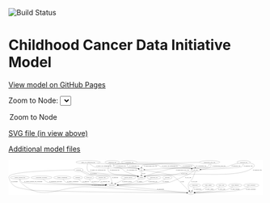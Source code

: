 <link rel='stylesheet' href="assets/style.css">
<link rel='stylesheet' href="https://unpkg.com/leaflet@1.5.1/dist/leaflet.css" integrity="sha512-xwE/Az9zrjBIphAcBb3F6JVqxf46+CDLwfLMHloNu6KEQCAWi6HcDUbeOfBIptF7tcCzusKFjFw2yuvEpDL9wQ==" crossorigin="">
<script type="text/javascript" src="https://code.jquery.com/jquery-3.2.1.min.js"></script>
<script type="text/javascript"  src="https://unpkg.com/leaflet@1.5.1/dist/leaflet.js"></script>
<script type="text/javascript" src="assets/actions.js"></script>

![Build Status](https://github.com/CBIIT/ccdi-model/actions/workflows/model-test-and-deploy.yml/badge.svg)

# Childhood Cancer Data Initiative Model

[View model on GitHub Pages](https://cbiit.github.io/ccdi-model/)



Zoom to Node: <select id="node_select">
  <option value="">Zoom to Node</option>
</select>
<div id="model"></div>

<p>
<a href="./model-desc/ccdi-model.svg">SVG file (in view above)</a>
<p>
<a href="./model-desc">Additional model files</a>
<div id='graph' style='display:off;'>
<svg width="2876pt" height="392pt"
 viewBox="0.00 0.00 2876.45 392.00" xmlns="http://www.w3.org/2000/svg" xmlns:xlink="http://www.w3.org/1999/xlink">
<g id="graph0" class="graph" transform="scale(1 1) rotate(0) translate(4 388)">
<title>Perl</title>
<polygon fill="#ffffff" stroke="transparent" points="-4,4 -4,-388 2872.4499,-388 2872.4499,4 -4,4"/>
<!-- medical_history -->
<g id="node1" class="node">
<title>medical_history</title>
<ellipse fill="none" stroke="#000000" cx="1350.4499" cy="-192" rx="85.2851" ry="18"/>
<text text-anchor="middle" x="1350.4499" y="-188.3" font-family="Times,serif" font-size="14.00" fill="#000000">medical_history</text>
</g>
<!-- participant -->
<g id="node8" class="node">
<title>participant</title>
<ellipse fill="none" stroke="#000000" cx="1162.4499" cy="-105" rx="62.2891" ry="18"/>
<text text-anchor="middle" x="1162.4499" y="-101.3" font-family="Times,serif" font-size="14.00" fill="#000000">participant</text>
</g>
<!-- medical_history&#45;&gt;participant -->
<g id="edge5" class="edge">
<title>medical_history&#45;&gt;participant</title>
<path fill="none" stroke="#000000" d="M1314.646,-175.4312C1283.4235,-160.9824 1238.0784,-139.9983 1205.0082,-124.6945"/>
<polygon fill="#000000" stroke="#000000" points="1206.1444,-121.3638 1195.5991,-120.3403 1203.2045,-127.7165 1206.1444,-121.3638"/>
<text text-anchor="middle" x="1335.4499" y="-144.8" font-family="Times,serif" font-size="14.00" fill="#000000">of_medical_history</text>
</g>
<!-- clinical_measure_file -->
<g id="node2" class="node">
<title>clinical_measure_file</title>
<ellipse fill="none" stroke="#000000" cx="124.4499" cy="-192" rx="108.5808" ry="18"/>
<text text-anchor="middle" x="124.4499" y="-188.3" font-family="Times,serif" font-size="14.00" fill="#000000">clinical_measure_file</text>
</g>
<!-- study -->
<g id="node7" class="node">
<title>study</title>
<ellipse fill="none" stroke="#000000" cx="2056.4499" cy="-18" rx="36.2938" ry="18"/>
<text text-anchor="middle" x="2056.4499" y="-14.3" font-family="Times,serif" font-size="14.00" fill="#000000">study</text>
</g>
<!-- clinical_measure_file&#45;&gt;study -->
<g id="edge29" class="edge">
<title>clinical_measure_file&#45;&gt;study</title>
<path fill="none" stroke="#000000" d="M121.345,-173.9051C120.5606,-162.826 121.799,-149.2389 130.4499,-141 384.9754,101.4044 568.6932,-109.6458 919.4499,-87 1342.8994,-59.661 1855.272,-29.6774 2010.0227,-20.6885"/>
<polygon fill="#000000" stroke="#000000" points="2010.3376,-24.1762 2020.118,-20.1024 2009.9319,-17.188 2010.3376,-24.1762"/>
<text text-anchor="middle" x="1005.4499" y="-101.3" font-family="Times,serif" font-size="14.00" fill="#000000">of_clinical_measure_file</text>
</g>
<!-- clinical_measure_file&#45;&gt;participant -->
<g id="edge40" class="edge">
<title>clinical_measure_file&#45;&gt;participant</title>
<path fill="none" stroke="#000000" d="M127.2827,-173.7649C130.0901,-162.3303 135.6224,-148.3992 146.4499,-141 185.2669,-114.4735 863.4713,-107.1641 1089.6868,-105.4593"/>
<polygon fill="#000000" stroke="#000000" points="1089.8191,-108.9585 1099.7929,-105.3846 1089.7673,-101.9587 1089.8191,-108.9585"/>
<text text-anchor="middle" x="275.9499" y="-144.8" font-family="Times,serif" font-size="14.00" fill="#000000">of_clinical_measure_file_participant</text>
</g>
<!-- synonym -->
<g id="node3" class="node">
<title>synonym</title>
<ellipse fill="none" stroke="#000000" cx="787.4499" cy="-279" rx="51.9908" ry="18"/>
<text text-anchor="middle" x="787.4499" y="-275.3" font-family="Times,serif" font-size="14.00" fill="#000000">synonym</text>
</g>
<!-- synonym&#45;&gt;study -->
<g id="edge3" class="edge">
<title>synonym&#45;&gt;study</title>
<path fill="none" stroke="#000000" d="M735.2532,-278.3749C568.3419,-275.8409 55.6257,-263.712 6.4499,-210 -4.3545,-198.199 .9364,-189.02 6.4499,-174 44.6956,-69.8103 117.1888,-78.4493 225.4499,-54 314.9643,-33.7844 1732.629,-20.7486 2009.6989,-18.3872"/>
<polygon fill="#000000" stroke="#000000" points="2009.8461,-21.8862 2019.8161,-18.3014 2009.7867,-14.8864 2009.8461,-21.8862"/>
<text text-anchor="middle" x="63.9499" y="-144.8" font-family="Times,serif" font-size="14.00" fill="#000000">of_synonym</text>
</g>
<!-- synonym&#45;&gt;participant -->
<g id="edge2" class="edge">
<title>synonym&#45;&gt;participant</title>
<path fill="none" stroke="#000000" d="M813.3897,-263.1105C834.2195,-251.2085 864.6462,-235.7038 893.4499,-228 945.5451,-214.0667 1094.0895,-244.603 1135.4499,-210 1157.5825,-191.4834 1162.8893,-157.4865 1163.5856,-133.192"/>
<polygon fill="#000000" stroke="#000000" points="1167.0858,-133.1413 1163.6314,-123.1255 1160.0858,-133.1094 1167.0858,-133.1413"/>
<text text-anchor="middle" x="1198.9499" y="-188.3" font-family="Times,serif" font-size="14.00" fill="#000000">of_synonym</text>
</g>
<!-- sample -->
<g id="node18" class="node">
<title>sample</title>
<ellipse fill="none" stroke="#000000" cx="1497.4499" cy="-192" rx="44.393" ry="18"/>
<text text-anchor="middle" x="1497.4499" y="-188.3" font-family="Times,serif" font-size="14.00" fill="#000000">sample</text>
</g>
<!-- synonym&#45;&gt;sample -->
<g id="edge4" class="edge">
<title>synonym&#45;&gt;sample</title>
<path fill="none" stroke="#000000" d="M827.487,-267.4946C846.9413,-261.284 870.392,-252.8646 890.4499,-243 901.4012,-237.6141 901.8124,-231.6752 913.4499,-228 1026.0368,-192.4444 1328.3033,-231.2123 1444.4499,-210 1448.1572,-209.3229 1451.9575,-208.4379 1455.7377,-207.4235"/>
<polygon fill="#000000" stroke="#000000" points="1457.0286,-210.6913 1465.6189,-204.49 1455.0363,-203.9808 1457.0286,-210.6913"/>
<text text-anchor="middle" x="955.9499" y="-231.8" font-family="Times,serif" font-size="14.00" fill="#000000">of_synonym</text>
</g>
<!-- sequencing_file -->
<g id="node4" class="node">
<title>sequencing_file</title>
<ellipse fill="none" stroke="#000000" cx="1168.4499" cy="-366" rx="83.3857" ry="18"/>
<text text-anchor="middle" x="1168.4499" y="-362.3" font-family="Times,serif" font-size="14.00" fill="#000000">sequencing_file</text>
</g>
<!-- cell_line -->
<g id="node6" class="node">
<title>cell_line</title>
<ellipse fill="none" stroke="#000000" cx="2110.4499" cy="-279" rx="49.2915" ry="18"/>
<text text-anchor="middle" x="2110.4499" y="-275.3" font-family="Times,serif" font-size="14.00" fill="#000000">cell_line</text>
</g>
<!-- sequencing_file&#45;&gt;cell_line -->
<g id="edge36" class="edge">
<title>sequencing_file&#45;&gt;cell_line</title>
<path fill="none" stroke="#000000" d="M1226.6274,-353.1009C1237.8022,-351.0544 1249.4497,-349.2149 1260.4499,-348 1334.6919,-339.8006 1862.222,-355.4391 1932.4499,-330 1942.5655,-326.3357 1941.6562,-319.4539 1951.4499,-315 1990.9656,-297.0292 2005.201,-306.9736 2047.4499,-297 2052.3747,-295.8374 2057.4903,-294.5354 2062.5816,-293.1774"/>
<polygon fill="#000000" stroke="#000000" points="2063.566,-296.5367 2072.286,-290.5191 2061.7166,-289.7855 2063.566,-296.5367"/>
<text text-anchor="middle" x="2017.9499" y="-318.8" font-family="Times,serif" font-size="14.00" fill="#000000">of_sequencing_file</text>
</g>
<!-- pdx -->
<g id="node10" class="node">
<title>pdx</title>
<ellipse fill="none" stroke="#000000" cx="1497.4499" cy="-279" rx="27.8951" ry="18"/>
<text text-anchor="middle" x="1497.4499" y="-275.3" font-family="Times,serif" font-size="14.00" fill="#000000">pdx</text>
</g>
<!-- sequencing_file&#45;&gt;pdx -->
<g id="edge34" class="edge">
<title>sequencing_file&#45;&gt;pdx</title>
<path fill="none" stroke="#000000" d="M1175.1564,-347.9618C1180.4451,-336.4568 1189.0222,-322.3689 1201.4499,-315 1248.0257,-287.3831 1391.3885,-307.7931 1444.4499,-297 1450.8241,-295.7034 1457.4884,-293.8543 1463.8554,-291.8301"/>
<polygon fill="#000000" stroke="#000000" points="1465.1788,-295.0774 1473.5315,-288.5596 1462.9373,-288.446 1465.1788,-295.0774"/>
<text text-anchor="middle" x="1267.9499" y="-318.8" font-family="Times,serif" font-size="14.00" fill="#000000">of_sequencing_file</text>
</g>
<!-- sequencing_file&#45;&gt;sample -->
<g id="edge35" class="edge">
<title>sequencing_file&#45;&gt;sample</title>
<path fill="none" stroke="#000000" d="M1151.6625,-348.1476C1132.5296,-325.6122 1106.5704,-286.6938 1128.4499,-261 1174.5664,-206.844 1375.4209,-227.164 1444.4499,-210 1447.8537,-209.1537 1451.3512,-208.1881 1454.8484,-207.1539"/>
<polygon fill="#000000" stroke="#000000" points="1456.1242,-210.4222 1464.6253,-204.0991 1454.0365,-203.7408 1456.1242,-210.4222"/>
<text text-anchor="middle" x="1194.9499" y="-275.3" font-family="Times,serif" font-size="14.00" fill="#000000">of_sequencing_file</text>
</g>
<!-- molecular_test -->
<g id="node5" class="node">
<title>molecular_test</title>
<ellipse fill="none" stroke="#000000" cx="1639.4499" cy="-192" rx="79.8859" ry="18"/>
<text text-anchor="middle" x="1639.4499" y="-188.3" font-family="Times,serif" font-size="14.00" fill="#000000">molecular_test</text>
</g>
<!-- molecular_test&#45;&gt;participant -->
<g id="edge28" class="edge">
<title>molecular_test&#45;&gt;participant</title>
<path fill="none" stroke="#000000" d="M1607.2153,-175.4368C1583.1279,-163.8325 1549.0471,-149.0179 1517.4499,-141 1465.4676,-127.8093 1321.4088,-115.9936 1233.6036,-109.7269"/>
<polygon fill="#000000" stroke="#000000" points="1233.6697,-106.2229 1223.4477,-109.0089 1233.176,-113.2055 1233.6697,-106.2229"/>
<text text-anchor="middle" x="1625.4499" y="-144.8" font-family="Times,serif" font-size="14.00" fill="#000000">of_molecular_test</text>
</g>
<!-- cell_line&#45;&gt;study -->
<g id="edge12" class="edge">
<title>cell_line&#45;&gt;study</title>
<path fill="none" stroke="#000000" d="M2105.0823,-260.8484C2098.3419,-239.35 2085.669,-202.8226 2069.4499,-174 2055.4563,-149.1323 2039.5997,-150.0278 2030.4499,-123 2021.5724,-96.7765 2031.5416,-65.9351 2041.5951,-44.4907"/>
<polygon fill="#000000" stroke="#000000" points="2044.823,-45.8606 2046.1528,-35.3495 2038.5585,-42.7371 2044.823,-45.8606"/>
<text text-anchor="middle" x="2094.9499" y="-144.8" font-family="Times,serif" font-size="14.00" fill="#000000">of_cell_line</text>
</g>
<!-- cell_line&#45;&gt;participant -->
<g id="edge13" class="edge">
<title>cell_line&#45;&gt;participant</title>
<path fill="none" stroke="#000000" d="M2086.3627,-263.0824C2069.8545,-252.4981 2047.2608,-238.6402 2026.4499,-228 2004.3273,-216.6891 1844.6582,-146.595 1820.4499,-141 1711.0496,-115.7154 1382.5695,-108.0401 1235.2881,-105.8352"/>
<polygon fill="#000000" stroke="#000000" points="1235.0523,-102.3315 1225.0024,-105.6858 1234.9505,-109.3308 1235.0523,-102.3315"/>
<text text-anchor="middle" x="2026.9499" y="-188.3" font-family="Times,serif" font-size="14.00" fill="#000000">of_cell_line</text>
</g>
<!-- cell_line&#45;&gt;sample -->
<g id="edge11" class="edge">
<title>cell_line&#45;&gt;sample</title>
<path fill="none" stroke="#000000" d="M2072.3106,-267.3747C2064.15,-265.0921 2055.5477,-262.8385 2047.4499,-261 2000.8503,-250.4201 1988.3369,-252.223 1941.4499,-243 1911.5088,-237.1103 1904.6753,-232.1939 1874.4499,-228 1731.5964,-208.1785 1692.0369,-237.4429 1550.4499,-210 1546.8008,-209.2927 1543.059,-208.395 1539.3336,-207.3794"/>
<polygon fill="#000000" stroke="#000000" points="1540.1691,-203.9762 1529.5856,-204.4661 1538.1647,-210.6831 1540.1691,-203.9762"/>
<text text-anchor="middle" x="1981.9499" y="-231.8" font-family="Times,serif" font-size="14.00" fill="#000000">of_cell_line</text>
</g>
<!-- participant&#45;&gt;study -->
<g id="edge18" class="edge">
<title>participant&#45;&gt;study</title>
<path fill="none" stroke="#000000" d="M1221.8001,-99.2243C1388.7994,-82.9727 1860.3047,-37.088 2010.136,-22.5071"/>
<polygon fill="#000000" stroke="#000000" points="2010.7454,-25.9644 2020.3594,-21.5122 2010.0674,-18.9973 2010.7454,-25.9644"/>
<text text-anchor="middle" x="1712.9499" y="-57.8" font-family="Times,serif" font-size="14.00" fill="#000000">of_participant</text>
</g>
<!-- pathology_file -->
<g id="node9" class="node">
<title>pathology_file</title>
<ellipse fill="none" stroke="#000000" cx="2652.4499" cy="-366" rx="76.0865" ry="18"/>
<text text-anchor="middle" x="2652.4499" y="-362.3" font-family="Times,serif" font-size="14.00" fill="#000000">pathology_file</text>
</g>
<!-- pathology_file&#45;&gt;cell_line -->
<g id="edge21" class="edge">
<title>pathology_file&#45;&gt;cell_line</title>
<path fill="none" stroke="#000000" d="M2649.5339,-347.8845C2646.6914,-336.5004 2641.1512,-322.5806 2630.4499,-315 2611.9141,-301.8695 2302.4936,-287.1873 2169.9459,-281.4672"/>
<polygon fill="#000000" stroke="#000000" points="2169.7165,-277.9542 2159.5757,-281.0224 2169.4165,-284.9478 2169.7165,-277.9542"/>
<text text-anchor="middle" x="2703.4499" y="-318.8" font-family="Times,serif" font-size="14.00" fill="#000000">of_pathology_file</text>
</g>
<!-- pathology_file&#45;&gt;pdx -->
<g id="edge20" class="edge">
<title>pathology_file&#45;&gt;pdx</title>
<path fill="none" stroke="#000000" d="M2594.1371,-354.3176C2566.6096,-348.1697 2533.4986,-339.8543 2504.4499,-330 2488.809,-324.6941 2486.561,-318.6363 2470.4499,-315 2401.923,-299.5333 1908.6427,-299.8518 1838.4499,-297 1728.4187,-292.5297 1598.5295,-285.0698 1535.5314,-281.3124"/>
<polygon fill="#000000" stroke="#000000" points="1535.4777,-277.803 1525.2863,-280.6987 1535.0591,-284.7904 1535.4777,-277.803"/>
<text text-anchor="middle" x="2565.4499" y="-318.8" font-family="Times,serif" font-size="14.00" fill="#000000">of_pathology_file</text>
</g>
<!-- pathology_file&#45;&gt;sample -->
<g id="edge19" class="edge">
<title>pathology_file&#45;&gt;sample</title>
<path fill="none" stroke="#000000" d="M2719.3304,-357.3759C2755.1043,-350.0567 2788.1235,-337.1013 2768.4499,-315 2657.4785,-190.3348 2188.8553,-240.8566 2022.4499,-228 1917.7967,-219.9144 1653.667,-229.0767 1550.4499,-210 1546.7948,-209.3245 1543.0488,-208.449 1539.3206,-207.4483"/>
<polygon fill="#000000" stroke="#000000" points="1540.1504,-204.0439 1529.5681,-204.5587 1538.1618,-210.7554 1540.1504,-204.0439"/>
<text text-anchor="middle" x="2807.4499" y="-275.3" font-family="Times,serif" font-size="14.00" fill="#000000">of_pathology_file</text>
</g>
<!-- pdx&#45;&gt;study -->
<g id="edge17" class="edge">
<title>pdx&#45;&gt;study</title>
<path fill="none" stroke="#000000" d="M1525.1325,-275.6411C1598.2036,-266.4584 1794.6178,-239.6346 1852.4499,-210 1894.5943,-188.4041 1990.6635,-88.5653 2034.2321,-42.0156"/>
<polygon fill="#000000" stroke="#000000" points="2036.9837,-44.1969 2041.2459,-34.4972 2031.8651,-39.4219 2036.9837,-44.1969"/>
<text text-anchor="middle" x="1959.4499" y="-144.8" font-family="Times,serif" font-size="14.00" fill="#000000">of_pdx</text>
</g>
<!-- pdx&#45;&gt;sample -->
<g id="edge16" class="edge">
<title>pdx&#45;&gt;sample</title>
<path fill="none" stroke="#000000" d="M1497.4499,-260.9735C1497.4499,-249.1918 1497.4499,-233.5607 1497.4499,-220.1581"/>
<polygon fill="#000000" stroke="#000000" points="1500.95,-220.0033 1497.4499,-210.0034 1493.95,-220.0034 1500.95,-220.0033"/>
<text text-anchor="middle" x="1521.4499" y="-231.8" font-family="Times,serif" font-size="14.00" fill="#000000">of_pdx</text>
</g>
<!-- publication -->
<g id="node11" class="node">
<title>publication</title>
<ellipse fill="none" stroke="#000000" cx="2102.4499" cy="-105" rx="63.0888" ry="18"/>
<text text-anchor="middle" x="2102.4499" y="-101.3" font-family="Times,serif" font-size="14.00" fill="#000000">publication</text>
</g>
<!-- publication&#45;&gt;study -->
<g id="edge38" class="edge">
<title>publication&#45;&gt;study</title>
<path fill="none" stroke="#000000" d="M2092.9187,-86.9735C2086.4614,-74.7609 2077.8173,-58.4123 2070.5656,-44.697"/>
<polygon fill="#000000" stroke="#000000" points="2073.5799,-42.9101 2065.8115,-35.7057 2067.3917,-46.182 2073.5799,-42.9101"/>
<text text-anchor="middle" x="2132.4499" y="-57.8" font-family="Times,serif" font-size="14.00" fill="#000000">of_publication</text>
</g>
<!-- methylation_array_file -->
<g id="node12" class="node">
<title>methylation_array_file</title>
<ellipse fill="none" stroke="#000000" cx="2268.4499" cy="-366" rx="115.8798" ry="18"/>
<text text-anchor="middle" x="2268.4499" y="-362.3" font-family="Times,serif" font-size="14.00" fill="#000000">methylation_array_file</text>
</g>
<!-- methylation_array_file&#45;&gt;cell_line -->
<g id="edge23" class="edge">
<title>methylation_array_file&#45;&gt;cell_line</title>
<path fill="none" stroke="#000000" d="M2279.205,-347.7492C2283.9058,-337.1612 2286.8582,-324.1526 2279.4499,-315 2265.6464,-297.9464 2212.4426,-288.6279 2169.3701,-283.7726"/>
<polygon fill="#000000" stroke="#000000" points="2169.5471,-280.2717 2159.2318,-282.6893 2168.8033,-287.2321 2169.5471,-280.2717"/>
<text text-anchor="middle" x="2374.9499" y="-318.8" font-family="Times,serif" font-size="14.00" fill="#000000">of_methylation_array_file</text>
</g>
<!-- methylation_array_file&#45;&gt;pdx -->
<g id="edge24" class="edge">
<title>methylation_array_file&#45;&gt;pdx</title>
<path fill="none" stroke="#000000" d="M2153.2125,-364.1476C1946.9419,-360.3302 1533.7487,-350.2002 1509.4499,-330 1502.7367,-324.4192 1499.3705,-315.8546 1497.7852,-307.3279"/>
<polygon fill="#000000" stroke="#000000" points="1501.2354,-306.6904 1496.6296,-297.1491 1494.2801,-307.4802 1501.2354,-306.6904"/>
<text text-anchor="middle" x="1600.9499" y="-318.8" font-family="Times,serif" font-size="14.00" fill="#000000">of_methylation_array_file</text>
</g>
<!-- methylation_array_file&#45;&gt;sample -->
<g id="edge25" class="edge">
<title>methylation_array_file&#45;&gt;sample</title>
<path fill="none" stroke="#000000" d="M2265.9499,-347.8324C2263.3562,-336.4263 2258.0947,-322.5016 2247.4499,-315 2213.0795,-290.7786 1910.9809,-303.571 1869.4499,-297 1747.2058,-277.6587 1608.0236,-231.6887 1539.7554,-207.4965"/>
<polygon fill="#000000" stroke="#000000" points="1540.8027,-204.1542 1530.2081,-204.091 1538.4509,-210.7473 1540.8027,-204.1542"/>
<text text-anchor="middle" x="1960.9499" y="-275.3" font-family="Times,serif" font-size="14.00" fill="#000000">of_methylation_array_file</text>
</g>
<!-- exposure -->
<g id="node13" class="node">
<title>exposure</title>
<ellipse fill="none" stroke="#000000" cx="1790.4499" cy="-192" rx="53.0913" ry="18"/>
<text text-anchor="middle" x="1790.4499" y="-188.3" font-family="Times,serif" font-size="14.00" fill="#000000">exposure</text>
</g>
<!-- exposure&#45;&gt;participant -->
<g id="edge6" class="edge">
<title>exposure&#45;&gt;participant</title>
<path fill="none" stroke="#000000" d="M1766.5267,-175.7885C1747.5882,-163.8781 1719.9945,-148.5146 1693.4499,-141 1609.4617,-117.2237 1360.2089,-108.9338 1235.3844,-106.2222"/>
<polygon fill="#000000" stroke="#000000" points="1235.23,-102.7182 1225.1584,-106.0065 1235.0824,-109.7167 1235.23,-102.7182"/>
<text text-anchor="middle" x="1772.9499" y="-144.8" font-family="Times,serif" font-size="14.00" fill="#000000">of_exposure</text>
</g>
<!-- single_cell_sequencing_file -->
<g id="node14" class="node">
<title>single_cell_sequencing_file</title>
<ellipse fill="none" stroke="#000000" cx="896.4499" cy="-366" rx="137.5759" ry="18"/>
<text text-anchor="middle" x="896.4499" y="-362.3" font-family="Times,serif" font-size="14.00" fill="#000000">single_cell_sequencing_file</text>
</g>
<!-- single_cell_sequencing_file&#45;&gt;cell_line -->
<g id="edge7" class="edge">
<title>single_cell_sequencing_file&#45;&gt;cell_line</title>
<path fill="none" stroke="#000000" d="M1001.0465,-354.2827C1025.7449,-351.8647 1052.0042,-349.5775 1076.4499,-348 1144.7814,-343.5906 1628.0983,-353.3991 1692.4499,-330 1702.5611,-326.3234 1701.3842,-318.7992 1711.4499,-315 1781.4065,-288.5958 1973.7029,-309.3489 2047.4499,-297 2052.7789,-296.1077 2058.2993,-294.9268 2063.7566,-293.5951"/>
<polygon fill="#000000" stroke="#000000" points="2064.6637,-296.9757 2073.4566,-291.0651 2062.8969,-290.2023 2064.6637,-296.9757"/>
<text text-anchor="middle" x="1819.9499" y="-318.8" font-family="Times,serif" font-size="14.00" fill="#000000">of_single_cell_sequencing_file</text>
</g>
<!-- single_cell_sequencing_file&#45;&gt;pdx -->
<g id="edge9" class="edge">
<title>single_cell_sequencing_file&#45;&gt;pdx</title>
<path fill="none" stroke="#000000" d="M913.9622,-348.0715C926.7295,-336.2969 945.1153,-321.85 964.4499,-315 1065.0636,-279.3536 1339.4798,-316.3662 1444.4499,-297 1450.9094,-295.8083 1457.6527,-293.991 1464.0796,-291.9616"/>
<polygon fill="#000000" stroke="#000000" points="1465.4844,-295.1811 1473.8325,-288.6572 1463.2382,-288.5513 1465.4844,-295.1811"/>
<text text-anchor="middle" x="1072.9499" y="-318.8" font-family="Times,serif" font-size="14.00" fill="#000000">of_single_cell_sequencing_file</text>
</g>
<!-- single_cell_sequencing_file&#45;&gt;sample -->
<g id="edge8" class="edge">
<title>single_cell_sequencing_file&#45;&gt;sample</title>
<path fill="none" stroke="#000000" d="M890.4198,-347.8568C883.9679,-324.6476 877.2862,-284.6335 898.4499,-261 907.9427,-250.3994 1138.2849,-229.3552 1152.4499,-228 1281.883,-215.6169 1316.877,-235.1284 1444.4499,-210 1448.0968,-209.2817 1451.8371,-208.3761 1455.5615,-207.3554"/>
<polygon fill="#000000" stroke="#000000" points="1456.734,-210.6579 1465.3079,-204.4338 1454.724,-203.9527 1456.734,-210.6579"/>
<text text-anchor="middle" x="1006.9499" y="-275.3" font-family="Times,serif" font-size="14.00" fill="#000000">of_single_cell_sequencing_file</text>
</g>
<!-- therapeutic_procedure -->
<g id="node15" class="node">
<title>therapeutic_procedure</title>
<ellipse fill="none" stroke="#000000" cx="369.4499" cy="-192" rx="117.7793" ry="18"/>
<text text-anchor="middle" x="369.4499" y="-188.3" font-family="Times,serif" font-size="14.00" fill="#000000">therapeutic_procedure</text>
</g>
<!-- therapeutic_procedure&#45;&gt;participant -->
<g id="edge10" class="edge">
<title>therapeutic_procedure&#45;&gt;participant</title>
<path fill="none" stroke="#000000" d="M386.3742,-174.1476C398.7325,-162.4079 416.5676,-147.9715 435.4499,-141 495.643,-118.7762 917.9181,-109.1562 1089.8632,-106.1294"/>
<polygon fill="#000000" stroke="#000000" points="1090.1445,-109.6252 1100.0823,-105.9521 1090.023,-102.6262 1090.1445,-109.6252"/>
<text text-anchor="middle" x="528.4499" y="-144.8" font-family="Times,serif" font-size="14.00" fill="#000000">of_therapeutic_procedure</text>
</g>
<!-- study_admin -->
<g id="node16" class="node">
<title>study_admin</title>
<ellipse fill="none" stroke="#000000" cx="2253.4499" cy="-105" rx="70.3881" ry="18"/>
<text text-anchor="middle" x="2253.4499" y="-101.3" font-family="Times,serif" font-size="14.00" fill="#000000">study_admin</text>
</g>
<!-- study_admin&#45;&gt;study -->
<g id="edge26" class="edge">
<title>study_admin&#45;&gt;study</title>
<path fill="none" stroke="#000000" d="M2234.8765,-87.4419C2222.3378,-76.437 2204.9403,-62.7319 2187.4499,-54 2160.2507,-40.4211 2127.2326,-31.3899 2101.1498,-25.7692"/>
<polygon fill="#000000" stroke="#000000" points="2101.6601,-22.3008 2091.1592,-23.7085 2100.246,-29.1565 2101.6601,-22.3008"/>
<text text-anchor="middle" x="2266.9499" y="-57.8" font-family="Times,serif" font-size="14.00" fill="#000000">of_study_admin</text>
</g>
<!-- family_relationship -->
<g id="node17" class="node">
<title>family_relationship</title>
<ellipse fill="none" stroke="#000000" cx="605.4499" cy="-192" rx="100.1823" ry="18"/>
<text text-anchor="middle" x="605.4499" y="-188.3" font-family="Times,serif" font-size="14.00" fill="#000000">family_relationship</text>
</g>
<!-- family_relationship&#45;&gt;participant -->
<g id="edge14" class="edge">
<title>family_relationship&#45;&gt;participant</title>
<path fill="none" stroke="#000000" d="M613.5053,-173.8948C619.6677,-162.3606 629.3426,-148.2655 642.4499,-141 680.5851,-119.8614 956.0257,-110.147 1089.8478,-106.6364"/>
<polygon fill="#000000" stroke="#000000" points="1090.1053,-110.131 1100.0118,-106.3746 1089.925,-103.1333 1090.1053,-110.131"/>
<text text-anchor="middle" x="721.9499" y="-144.8" font-family="Times,serif" font-size="14.00" fill="#000000">of_family_relationship</text>
</g>
<!-- sample&#45;&gt;participant -->
<g id="edge33" class="edge">
<title>sample&#45;&gt;participant</title>
<path fill="none" stroke="#000000" d="M1475.2535,-176.3196C1457.682,-164.6947 1432.0797,-149.4562 1407.4499,-141 1351.1494,-121.6702 1284.0801,-112.7188 1234.3606,-108.5738"/>
<polygon fill="#000000" stroke="#000000" points="1234.585,-105.0807 1224.3408,-107.7837 1234.0347,-112.059 1234.585,-105.0807"/>
<text text-anchor="middle" x="1476.9499" y="-144.8" font-family="Times,serif" font-size="14.00" fill="#000000">of_sample</text>
</g>
<!-- study_arm -->
<g id="node19" class="node">
<title>study_arm</title>
<ellipse fill="none" stroke="#000000" cx="2401.4499" cy="-105" rx="59.5901" ry="18"/>
<text text-anchor="middle" x="2401.4499" y="-101.3" font-family="Times,serif" font-size="14.00" fill="#000000">study_arm</text>
</g>
<!-- study_arm&#45;&gt;study -->
<g id="edge15" class="edge">
<title>study_arm&#45;&gt;study</title>
<path fill="none" stroke="#000000" d="M2382.1933,-87.9128C2368.0537,-76.3697 2347.8333,-61.8533 2327.4499,-54 2287.5124,-38.613 2169.3445,-27.0388 2102.9944,-21.542"/>
<polygon fill="#000000" stroke="#000000" points="2103.0616,-18.036 2092.8104,-20.7123 2102.4931,-25.0128 2103.0616,-18.036"/>
<text text-anchor="middle" x="2403.9499" y="-57.8" font-family="Times,serif" font-size="14.00" fill="#000000">of_study_arm</text>
</g>
<!-- diagnosis -->
<g id="node20" class="node">
<title>diagnosis</title>
<ellipse fill="none" stroke="#000000" cx="778.4499" cy="-192" rx="54.6905" ry="18"/>
<text text-anchor="middle" x="778.4499" y="-188.3" font-family="Times,serif" font-size="14.00" fill="#000000">diagnosis</text>
</g>
<!-- diagnosis&#45;&gt;participant -->
<g id="edge27" class="edge">
<title>diagnosis&#45;&gt;participant</title>
<path fill="none" stroke="#000000" d="M789.7414,-174.2438C798.1097,-162.7068 810.6078,-148.4704 825.4499,-141 870.2729,-118.4393 1004.9688,-109.9607 1089.8796,-106.8142"/>
<polygon fill="#000000" stroke="#000000" points="1090.1087,-110.3084 1099.9784,-106.4564 1089.8607,-103.3128 1090.1087,-110.3084"/>
<text text-anchor="middle" x="869.9499" y="-144.8" font-family="Times,serif" font-size="14.00" fill="#000000">of_diagnosis</text>
</g>
<!-- follow_up -->
<g id="node21" class="node">
<title>follow_up</title>
<ellipse fill="none" stroke="#000000" cx="906.4499" cy="-192" rx="55.4913" ry="18"/>
<text text-anchor="middle" x="906.4499" y="-188.3" font-family="Times,serif" font-size="14.00" fill="#000000">follow_up</text>
</g>
<!-- follow_up&#45;&gt;participant -->
<g id="edge22" class="edge">
<title>follow_up&#45;&gt;participant</title>
<path fill="none" stroke="#000000" d="M911.1044,-173.8677C914.9511,-162.6271 921.5874,-148.8751 932.4499,-141 957.1834,-123.0686 1032.91,-113.7612 1090.7798,-109.1454"/>
<polygon fill="#000000" stroke="#000000" points="1091.2917,-112.6166 1100.9956,-108.3639 1090.7577,-105.637 1091.2917,-112.6166"/>
<text text-anchor="middle" x="977.4499" y="-144.8" font-family="Times,serif" font-size="14.00" fill="#000000">of_follow_up</text>
</g>
<!-- study_funding -->
<g id="node22" class="node">
<title>study_funding</title>
<ellipse fill="none" stroke="#000000" cx="2556.4499" cy="-105" rx="77.1866" ry="18"/>
<text text-anchor="middle" x="2556.4499" y="-101.3" font-family="Times,serif" font-size="14.00" fill="#000000">study_funding</text>
</g>
<!-- study_funding&#45;&gt;study -->
<g id="edge37" class="edge">
<title>study_funding&#45;&gt;study</title>
<path fill="none" stroke="#000000" d="M2530.0254,-87.9797C2510.5078,-76.3103 2482.8534,-61.6121 2456.4499,-54 2391.2139,-35.1926 2193.752,-24.1665 2102.9902,-19.9667"/>
<polygon fill="#000000" stroke="#000000" points="2103.1343,-16.4697 2092.9855,-19.5115 2102.8161,-23.4625 2103.1343,-16.4697"/>
<text text-anchor="middle" x="2555.4499" y="-57.8" font-family="Times,serif" font-size="14.00" fill="#000000">of_study_funding</text>
</g>
<!-- radiology_file -->
<g id="node23" class="node">
<title>radiology_file</title>
<ellipse fill="none" stroke="#000000" cx="1053.4499" cy="-192" rx="73.387" ry="18"/>
<text text-anchor="middle" x="1053.4499" y="-188.3" font-family="Times,serif" font-size="14.00" fill="#000000">radiology_file</text>
</g>
<!-- radiology_file&#45;&gt;participant -->
<g id="edge1" class="edge">
<title>radiology_file&#45;&gt;participant</title>
<path fill="none" stroke="#000000" d="M1036.6494,-174.3902C1028.8364,-164.0294 1022.7855,-151.0346 1030.4499,-141 1039.0268,-129.7707 1068.1411,-121.2034 1096.8514,-115.2492"/>
<polygon fill="#000000" stroke="#000000" points="1097.8239,-118.6248 1106.9554,-113.252 1096.4665,-111.7576 1097.8239,-118.6248"/>
<text text-anchor="middle" x="1089.4499" y="-144.8" font-family="Times,serif" font-size="14.00" fill="#000000">of_radiology_file</text>
</g>
<!-- cytogenomic_file -->
<g id="node24" class="node">
<title>cytogenomic_file</title>
<ellipse fill="none" stroke="#000000" cx="1359.4499" cy="-366" rx="89.8845" ry="18"/>
<text text-anchor="middle" x="1359.4499" y="-362.3" font-family="Times,serif" font-size="14.00" fill="#000000">cytogenomic_file</text>
</g>
<!-- cytogenomic_file&#45;&gt;cell_line -->
<g id="edge30" class="edge">
<title>cytogenomic_file&#45;&gt;cell_line</title>
<path fill="none" stroke="#000000" d="M1448.9943,-364.0878C1638.013,-359.7091 2062.5987,-347.9313 2088.4499,-330 2096.2792,-324.5694 2101.3421,-315.7328 2104.6079,-306.9286"/>
<polygon fill="#000000" stroke="#000000" points="2108.0099,-307.7717 2107.583,-297.1855 2101.315,-305.7274 2108.0099,-307.7717"/>
<text text-anchor="middle" x="2171.9499" y="-318.8" font-family="Times,serif" font-size="14.00" fill="#000000">of_cytogenomic_file</text>
</g>
<!-- cytogenomic_file&#45;&gt;pdx -->
<g id="edge31" class="edge">
<title>cytogenomic_file&#45;&gt;pdx</title>
<path fill="none" stroke="#000000" d="M1346.0081,-347.8188C1339.9511,-337.2554 1335.7041,-324.2483 1343.4499,-315 1358.0882,-297.5222 1422.3712,-302.6819 1444.4499,-297 1450.6876,-295.3947 1457.2481,-293.4141 1463.5462,-291.36"/>
<polygon fill="#000000" stroke="#000000" points="1464.7908,-294.6339 1473.1429,-288.1152 1462.5487,-288.0027 1464.7908,-294.6339"/>
<text text-anchor="middle" x="1414.9499" y="-318.8" font-family="Times,serif" font-size="14.00" fill="#000000">of_cytogenomic_file</text>
</g>
<!-- cytogenomic_file&#45;&gt;sample -->
<g id="edge32" class="edge">
<title>cytogenomic_file&#45;&gt;sample</title>
<path fill="none" stroke="#000000" d="M1293.6313,-353.6764C1243.7066,-344.1746 1183.3151,-332.2802 1181.4499,-330 1177.2289,-324.8398 1177.2587,-320.1844 1181.4499,-315 1205.4533,-285.308 1230.4079,-312.1604 1265.4499,-297 1291.2482,-285.8388 1292.593,-274.1246 1317.4499,-261 1341.7823,-248.1524 1409.1203,-223.3415 1454.1779,-207.2365"/>
<polygon fill="#000000" stroke="#000000" points="1455.4653,-210.4934 1463.7106,-203.8402 1453.1159,-203.8994 1455.4653,-210.4934"/>
<text text-anchor="middle" x="1388.9499" y="-275.3" font-family="Times,serif" font-size="14.00" fill="#000000">of_cytogenomic_file</text>
</g>
<!-- study_personnel -->
<g id="node25" class="node">
<title>study_personnel</title>
<ellipse fill="none" stroke="#000000" cx="2738.4499" cy="-105" rx="87.1846" ry="18"/>
<text text-anchor="middle" x="2738.4499" y="-101.3" font-family="Times,serif" font-size="14.00" fill="#000000">study_personnel</text>
</g>
<!-- study_personnel&#45;&gt;study -->
<g id="edge39" class="edge">
<title>study_personnel&#45;&gt;study</title>
<path fill="none" stroke="#000000" d="M2707.7033,-88.0682C2684.686,-76.2806 2652.0327,-61.3982 2621.4499,-54 2523.4988,-30.3049 2219.9468,-21.4715 2103.0233,-18.8943"/>
<polygon fill="#000000" stroke="#000000" points="2103.0304,-15.3938 2092.9574,-18.6778 2102.8798,-22.3922 2103.0304,-15.3938"/>
<text text-anchor="middle" x="2733.9499" y="-57.8" font-family="Times,serif" font-size="14.00" fill="#000000">of_study_personnel</text>
</g>
</g>
</svg>
</div>
